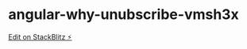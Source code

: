 # angular-why-unubscribe-vmsh3x

[Edit on StackBlitz ⚡️](https://stackblitz.com/edit/angular-why-unubscribe-vmsh3x)